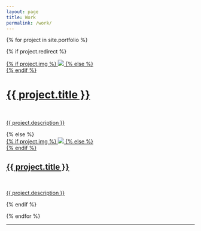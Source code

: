 ```yaml
---
layout: page
title: Work
permalink: /work/
---
```


{% for project in site.portfolio %}

{% if project.redirect %}
<div class="project">
    <div class="thumbnail">
        <a href="{{ project.redirect }}" target="_blank">
        {% if project.img %}
        <img class="thumbnail" src="{{ project.img }}"/>
        {% else %}
        <div class="thumbnail blankbox"></div>
        {% endif %}    
        <span>
            <h1>{{ project.title }}</h1>
            <br/>
            <p>{{ project.description }}</p>
        </span>
        </a>
    </div>
</div>
{% else %}

<div class="project ">
    <div class="thumbnail">
        <a href="{{ site.baseurl }}{{ project.url }}">
        {% if project.img %}
        <img class="thumbnail" src="{{ project.img }}"/>
        {% else %}
        <div class="thumbnail blankbox"></div>
        {% endif %}    
        <span>
            <h2 style="font-weight: bold">{{ project.title }}</h2>
            <br/>
            <p>{{ project.description }}</p>
        </span>
        </a>
    </div>
</div>

{% endif %}

{% endfor %}
<br/>
<hr/>
<br/>
<span class="contacticon center">
	<a href="mailto:christine.png@mail.utoronto.ca"><i class="fa fa-envelope-square "></i></a>
	<!-- <a href="https://github.com/chspng" target="_blank"><i class="fa fa-github-square"></i></a> -->
	<a href="https://www.linkedin.com/in/christinepng/" target="_blank"><i class="fa fa-linkedin-square"></i></a>
	<!-- <a href="http://tumblr.com" target="_blank"><i class="fa fa-tumblr-square"></i></a> -->
	<!-- <a href="https://twitter.com" target="_blank"><i class="fa fa-twitter-square"></i></a> -->
</span>

<div class="col three caption">
	<!-- You can even add a little note about which of these is the best way to reach you. -->
</div>

